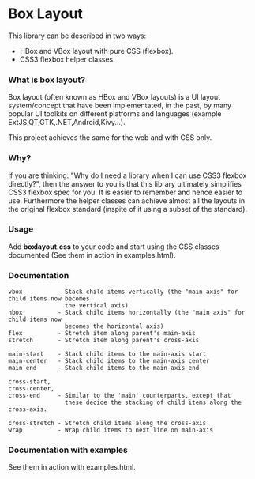 # Box Layout
This library can be described in two ways:
* HBox and VBox layout with pure CSS (flexbox).
* CSS3 flexbox helper classes.

### What is box layout?
Box layout (often known as HBox and VBox layouts) is a UI layout system/concept that have been implementated, in the past, by many popular UI toolkits on different platforms and languages (example ExtJS,QT,GTK,.NET,Android,Kivy...).

This project achieves the same for the web and with CSS only.

### Why?
If you are thinking: "Why do I need a library when I can use CSS3 flexbox directly?", then the answer to you is that this library ultimately simplifies CSS3 flexbox spec for you. It is easier to remember and hence easier to use. Furthermore the helper classes can achieve almost all the layouts in the original flexbox standard (inspite of it using a subset of the standard).

### Usage

Add **boxlayout.css** to your code and start using the CSS classes documented (See them in action in examples.html).

### Documentation

```
vbox          - Stack child items vertically (the "main axis" for child items now becomes
                the vertical axis)
hbox          - Stack child items horizontally (the "main axis" for child items now 
                becomes the horizontal axis)
flex          - Stretch item along parent's main-axis
stretch       - Stretch item along parent's cross-axis

main-start    - Stack child items to the main-axis start
main-center   - Stack child items to the main-axis center
main-end      - Stack child items to the main-axis end

cross-start,
cross-center,
cross-end     - Similar to the 'main' counterparts, except that
                these decide the stacking of child items along the cross-axis.

cross-stretch - Stretch child items along the cross-axis
wrap          - Wrap child items to next line on main-axis
```

### Documentation with examples
See them in action with examples.html.

